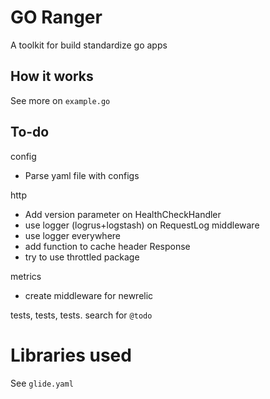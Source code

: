 # GO Ranger

A toolkit for build standardize go apps

## How it works

See more on ```example.go```

## To-do

config
- Parse yaml file with configs

http
- Add version parameter on HealthCheckHandler
- use logger (logrus+logstash) on RequestLog middleware
- use logger everywhere
- add function to cache header Response
- try to use throttled package

metrics
- create middleware for newrelic

tests, tests, tests. search for ```@todo```

# Libraries used

See ```glide.yaml```
